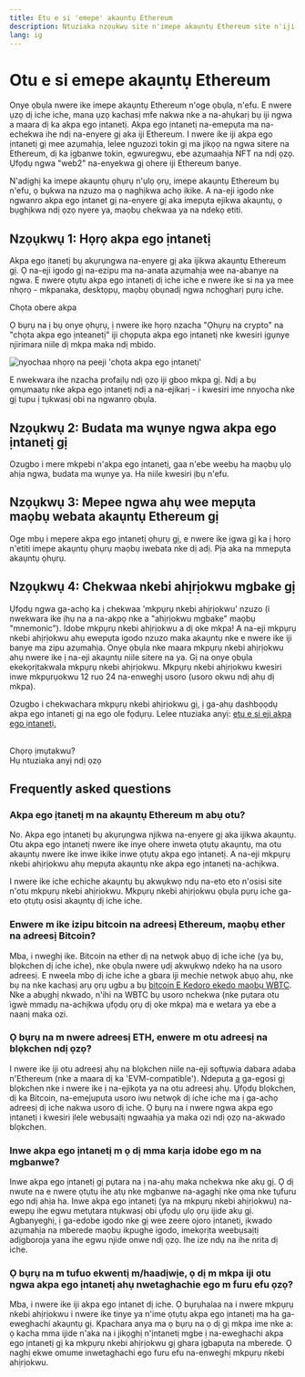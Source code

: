 ```yaml
---
title: Etu e si 'emepe' akaụntụ Ethereum
description: Ntuziaka nzọụkwụ site n'imepe akaụntụ Ethereum site n'iji akpa ego ịntanetị.
lang: ig
---
```


# Otu e si emepe akaụntụ Ethereum

Onye ọbụla nwere ike imepe akaụntụ Ethereum n'oge ọbụla, n'efu. E nwere ụzọ dị iche iche, mana ụzọ kachasị mfe nakwa nke a na-ahụkarị bụ iji ngwa a maara dị ka akpa ego ịntanetị. Akpa ego ịntanetị na-emepụta ma na-echekwa ihe ndị na-enyere gị aka iji Ethereum. I nwere ike iji akpa ego ịntanetị gị mee azụmahịa, lelee nguzozi tokin gị ma jikọọ na ngwa sitere na Ethereum, dị ka ịgbanwe tokin, egwuregwu, ebe azụmaahịa NFT na ndị ọzọ. Ụfọdụ ngwa "web2" na-enyekwa gị ohere iji Ethereum banye.

N'adịghị ka imepe akaụntụ ọhụrụ n'ụlọ ọrụ, imepe akaụntụ Ethereum bụ n'efu, ọ bụkwa na nzuzo ma ọ naghịkwa achọ ikike. A na-eji igodo nke ngwanro akpa ego ịntanet gị na-enyere gị aka imepụta ejikwa akaụntụ, ọ bụghịkwa ndị ọzọ nyere ya, maọbụ chekwaa ya na ndekọ etiti.

## Nzọụkwụ 1: Họrọ akpa ego ịntanetị

Akpa ego ịtanetị bụ akụrụngwa na-enyere gị aka ijikwa akaụntụ Ethereum gị. Ọ na-eji igodo gị na-ezipu ma na-anata azụmahịa wee na-abanye na ngwa. E nwere ọtụtụ akpa ego ịntanetị dị iche iche e nwere ike si na ya mee nhọrọ - mkpanaka, desktọpụ, maọbụ ọbụnadị ngwa nchọgharị pụrụ iche.

<ButtonLink href="/wallets/find-wallet/">
  Chọta obere akpa
</ButtonLink>

Ọ bụrụ na ị bụ onye ọhụrụ, ị nwere ike họrọ nzacha "Ọhụrụ na crypto" na "chọta akpa ego ịnteanetị" iji chọpụta akpa ego ịntanetị nke kwesiri ịgụnye njirimara niile dị mkpa maka ndị mbido.

![nyochaa nhọrọ na peeji 'chọta akpa ego ịntanetị'](./wallet-box.png)

E nwekwara ihe nzacha profaịlụ ndị ọzọ iji gboo mkpa gị. Ndị a bụ ọmụmaatụ nke akpa ego ịntanetị ndị a na-ejikarị - i kwesiri ime nnyocha nke gị tupu ị tụkwasị obi na ngwanrọ ọbụla.

## Nzọụkwụ 2: Budata ma wụnye ngwa akpa ego ịntanetị gị

Ozugbo i mere mkpebi n'akpa ego ịntanetị, gaa n'ebe weebụ ha maọbụ ụlọ ahịa ngwa, budata ma wụnye ya. Ha niile kwesiri ịbụ n'efu.

## Nzọụkwụ 3: Mepee ngwa ahụ wee mepụta maọbụ webata akaụntụ Ethereum gị

Oge mbụ i mepere akpa ego ịntanetị ọhụrụ gị, e nwere ike ịgwa gị ka ị họrọ n'etiti imepe akaụntụ ọhụrụ maọbụ iwebata nke dị adị. Pịa aka na mmepụta akaụntụ ọhụrụ.

## Nzọụkwụ 4: Chekwaa nkebi ahịrịokwu mgbake gị

Ụfọdụ ngwa ga-achọ ka ị chekwaa 'mkpụrụ nkebi ahịrịokwu' nzuzo (i nwekwara ike ịhụ na a na-akpọ nke a "ahịrịokwu mgbake" maọbụ "mnemonic"). Idobe mkpụrụ nkebi ahịrịokwu a dị oke mkpa! A na-eji mkpụrụ nkebi ahịrịokwu ahụ ewepụta igodo nzuzo maka akaụntụ nke e nwere ike iji banye ma zipu azụmahịa. Onye ọbụla nke maara mkpụrụ nkebi ahịrịokwu ahụ nwere ike ị na-eji akaụntụ niile sitere na ya. Gị na onye ọbụla ekekọrịtakwala mkpụrụ nkebi ahịrịokwu. Mkpụrụ nkebi ahịrịokwu kwesiri inwe mkpụrụokwu 12 ruo 24 na-enweghị usoro (usoro okwu ndị ahụ dị mkpa).

Ozugbo i chekwachara mkpụrụ nkebi ahịrịokwu gị, ị ga-ahụ dashbọọdụ akpa ego ịntanetị gị na ego ole fọdụrụ. Lelee ntuziaka anyị: [etu e si eji akpa ego ịntanetị.](/guides/how-to-use-a-wallet)

 <br />

<Alert variant="update">
<AlertEmoji text=":eyes:"/>
<AlertContent className="flex-row justify-between items-center">
  <div>Chọrọ ịmụtakwu?</div>
  <ButtonLink href="/guides/">
    Hụ ntuziaka anyị ndị ọzọ
  </ButtonLink>
 </AlertContent>
</Alert>

## Frequently asked questions

### Akpa ego ịtanetị m na akaụntụ Ethereum m abụ otu?

No. Akpa ego ịntanetị bụ akụrụngwa njikwa na-enyere gị aka ijikwa akaụntụ. Otu akpa ego ịntanetị nwere ike inye ohere inweta ọtụtụ akaụntụ, ma otu akaụntụ nwere ike inwe ikike inwe ọtụtụ akpa ego ịntanetị. A na-eji mkpụrụ nkebi ahịrịokwu ahụ mepụta akaụntụ nke akpa ego ịntanetị na-achịkwa.

I nwere ike iche echiche akaụntụ bụ akwụkwọ ndụ na-eto eto n'osisi site n'otu mkpụrụ nkebi ahịrịokwu. Mkpụrụ nkebi ahịrịokwu ọbụla pụrụ iche ga-eto ọtụtụ osisi akaụntụ dị iche iche.

### Enwere m ike izipu bitcoin na adreesị Ethereum, maọbụ ether na adreesị Bitcoin?

Mba, i nweghị ike. Bitcoin na ether dị na netwọk abụọ dị iche iche (ya bụ, blọkchen dị iche iche), nke ọbụla nwere ụdị akwụkwọ ndekọ ha na usoro adreesị. E nweela mbọ dị iche iche a gbara iji mechie netwọk abụọ ahụ, nke bụ na nke kachasị arụ ọrụ ugbu a bụ [bitcoin E Kedoro ekedo maọbụ WBTC](https://www.bitcoin.com/get-started/what-is-wbtc/). Nke a abụghị nkwado, n'ihi na WBTC bụ usoro nchekwa (nke pụtara otu ìgwè mmadụ na-achịkwa ụfọdụ ọrụ dị oke mkpa) ma e wetara ya ebe a naanị maka ozi.

### Ọ bụrụ na m nwere adreesị ETH, enwere m otu adreesị na blọkchen ndị ọzọ?

I nwere ike iji otu adreesị ahụ na blọkchen niile na-eji sọftụwia dabara adaba n'Ethereum (nke a maara dị ka 'EVM-compatible'). Ndeputa [a](https://chainlist.org/) ga-egosi gị blọkchen nke i nwere ike ị na-ejikọta ya na otu adreesị ahụ. Ụfọdụ blọkchen, dị ka Bitcoin, na-emejuputa usoro iwu netwọk dị iche iche ma ị ga-achọ adreesị dị iche nakwa usoro dị iche. Ọ bụrụ na i nwere ngwa akpa ego ịntanetị i kwesiri ịlele webụsaịtị ngwaahịa ya maka ozi ndị ọzọ na-akwado blọkchen.

### Inwe akpa ego ịntanetị m ọ dị mma karịa idobe ego m na mgbanwe?

Inwe akpa ego ịntanetị gị pụtara na ị na-ahụ maka nchekwa nke akụ gị. Ọ dị nwute na e nwere ọtụtụ ihe atụ nke mgbanwe na-agaghị nke ọma nke tụfuru ego ndị ahịa ha. Inwe akpa ego ịntanetị (ya na mkpụrụ nkebi ahịrịokwu) na-ewepụ ihe egwu metụtara ntụkwasị obi ụfọdụ ụlọ ọrụ ijide akụ gị. Agbanyeghị, ị ga-edobe igodo nke gị wee zeere ojoro ịntanetị, ịkwado azụmahịa na mberede maọbụ ikpughe igodo, imekọrịta weebụsaịtị adịgboroja yana ihe egwu njide onwe ndị ọzọ. Ihe ize ndụ na ihe nrita dị iche.

### Ọ bụrụ na m tufuo ekwentị m/haadịwịe, ọ dị m mkpa iji otu ngwa akpa ego ịntanetị ahụ nwetaghachie ego m furu efu ọzọ?

Mba, i nwere ike iji akpa ego ịntanet dị iche. Ọ bụrụhalaa na i nwere mkpụrụ nkebi ahịrịokwu i nwere ike tinye ya n'ime ọtụtụ akpa ego ịntanetị ma ha ga-eweghachi akaụntụ gị. Kpachara anya ma ọ bụrụ na ọ dị gị mkpa ime nke a: ọ kacha mma ijide n'aka na i jikọghị n'ịntanetị mgbe ị na-eweghachi akpa ego ịntanetị gị ka mkpụrụ nkebi ahịrịokwu gị ghara ịgbapụta na mberede. Ọ naghị ekwe omume inwetaghachi ego furu efu na-enweghị mkpụrụ nkebi ahịrịokwu.
